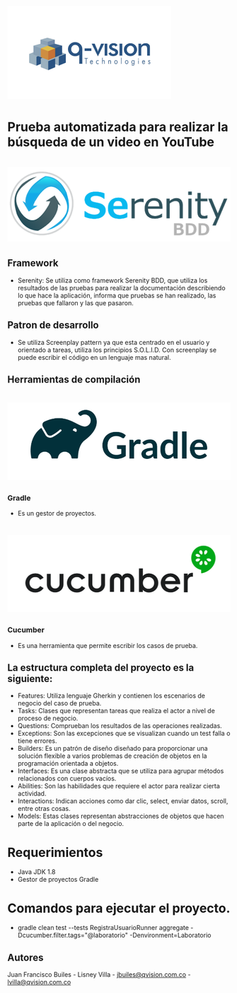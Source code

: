 # ![Serenity BDD](docs/qvision.png "Logo Title Text 1")


# Prueba automatizada para realizar la búsqueda de un video en YouTube

# ![Serenity BDD](docs/serenity.png "Logo Title Text 1")

## Framework

* Serenity: Se utiliza como framework Serenity BDD, que utiliza los resultados de las pruebas para realizar la documentación describiendo lo que hace la aplicación, informa que pruebas se han realizado, las pruebas que fallaron y las que pasaron. 

## Patron de desarrollo

* Se utiliza Screenplay pattern ya que esta centrado en el usuario y orientado a tareas, utiliza los principios S.O.L.I.D. Con screenplay se puede escribir el código en un lenguaje mas natural.

## Herramientas de compilación 

# ![Serenity BDD](docs/gradle.png "Logo Title Text 1")

### Gradle

* Es un gestor de proyectos.

# ![Serenity BDD](docs/cucumber.png "Logo Title Text 1")

### Cucumber

* Es una herramienta que permite escribir los casos de prueba.

## La estructura completa del proyecto es la siguiente:

* Features: Utiliza lenguaje Gherkin y contienen los escenarios de negocio del caso de prueba. 
* Tasks: Clases que representan tareas que realiza el actor a nivel de proceso de negocio. 
* Questions: Comprueban los resultados de las operaciones realizadas. 
* Exceptions: Son las excepciones que se visualizan cuando un test falla o tiene errores. 
* Builders: Es un patrón de diseño diseñado para proporcionar una solución flexible a varios problemas de creación de objetos en la programación orientada a objetos.
* Interfaces: Es una clase abstracta que se utiliza para agrupar métodos relacionados con cuerpos vacíos.
* Abilities: Son las habilidades que requiere el actor para realizar cierta actividad.
* Interactions: Indican acciones como dar clic, select,  enviar datos, scroll, entre otras cosas.
* Models: Estas clases representan abstracciones de objetos que hacen parte de la aplicación o del negocio.


# Requerimientos

* Java JDK 1.8 
* Gestor de proyectos Gradle 

# Comandos para ejecutar el proyecto.

* gradle clean test --tests RegistraUsuarioRunner aggregate -Dcucumber.filter.tags="@laboratorio" -Denvironment=Laboratorio 


## Autores

Juan Francisco Builes - Lisney Villa - jbuiles@qvision.com.co - lvilla@qvision.com.co
